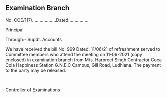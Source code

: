 ## Examination Branch

No. COE/117/...................Dated:...............

Principal

Through:-  Supdt. Accounts

We have received the bill No. 969 Dated: 11/06/21 of refreshment served to Committee members who attend the meeting on 11-06-2021 (copy enclosed) in examination branch from M/s. Harpreet Singh Contractor Coca Cola Happiness Station G.N.E.C Campus, Gill Road, Ludhiana. The payment to the party may be released.

</br>

Controller of Examinations
